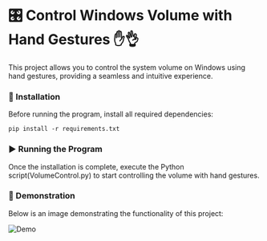 # 🎛 Control Windows Volume with Hand Gestures ✋👌

This project allows you to control the system volume on Windows using hand gestures, providing a seamless and intuitive experience.

### 🔧 Installation

Before running the program, install all required dependencies:

```pip install -r requirements.txt```

### ▶️ Running the Program

Once the installation is complete, execute the Python script(VolumeControl.py) to start controlling the volume with hand gestures.

### 📸 Demonstration

Below is an image demonstrating the functionality of this project:

![Demo](Volume_Control.jpg)
